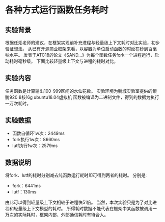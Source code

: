 # 各种方式运行函数任务耗时
## 实验背景
根据任炬老师的建议，在框架实现前补充进程与轻量级上下文耗时对比实验，初步验证想法。
从已有开源商业框架来看，以容器为单位启动函数的时延在秒到百毫秒水平。
发表于ATC18的论文《SAND...》为每个函数任务fork一个进程运行，启动耗时毫秒级。
下面比较轻量级上下文与进程的耗时对比。
## 实验内容
任务函数是计算输出100-999区间的水仙花数。
实验环境为鹏城实验室提供的鲲鹏920 8核16g ubuntu18.04虚拟机
函数被编译为二进制文件，得到的数据为执行一万次耗时。
## 实验数据
- 函数自循环1w次：2449ms
- fork执行1w次：8660ms
- lutf执行1w次：2579ms
## 数据说明
将fork、lutf的耗时分别减去纯函数运行耗时即可得到两者的耗时。
分别是:
- fork：6441ms
- lutf：130ms

由此可以得到轻量级上下文相较于进程快51倍。
当然，本次实验只是为了对比进程和轻量级上下文模型的耗时。
所得耗时数据不能代表在框架中某函数被调用一万次的实际耗时，框架内部、外部通信耗时有待合入。